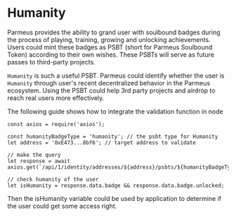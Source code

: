 # Humanity

Parmeus provides the ability to grand user with soulbound badges during the process of playing, training, growing and unlocking achievements. Users could mint these badges as PSBT (short for Parmeus Soulbound Token) according to their own wishes. These PSBTs will serve as future passes to third-party projects.

`Humanity` is such a useful PSBT. Parmeus could identify whether the user is `Humanity` through user's recent decentralized behavior in the Parmeus ecosystem. Using the PSBT could help 3rd party projects and airdrop to reach real users more effectively.

The following guide shows how to integrate the validation function in node

```
const axios = require('axios');

const humanityBadgeType = 'humanity'; // the psbt type for Humanity
let address = '0xE473...8bf6'; // target address to validate

// make the query
let response = await axios.get(`/api/1/identity/addresses/${address}/psbts/${humanityBadgeType}`);

// check humanity of the user
let isHumanity = response.data.badge && response.data.badge.unlocked;
```

Then the isHumanity variable could be used by application to determine if the user could get some access right.